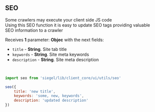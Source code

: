 ## SEO

Some crawlers may execute your client side JS code<br />
Using this SEO function it is easy to update SEO tags providing valuable SEO information to a crawler<br />

Receives **1** parameter: **Objec** with the next fields:
- `title` - **String**. Site tab title
- `keywords` - **String**. Site meta keywords
- `description` - **String**. Site meta description

<br />

```js
import seo from 'siegel/lib/client_core/ui/utils/seo'

seo({
    title: 'new title',
    keywords: 'some, new, keywords',
    description: 'updated description'
})
```